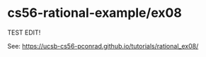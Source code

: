 # cs56-rational-example/ex08
 TEST EDIT!

See: https://ucsb-cs56-pconrad.github.io/tutorials/rational_ex08/


